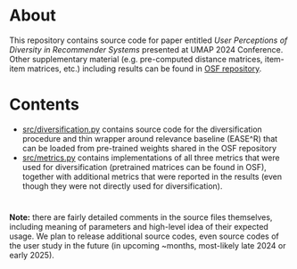 # About

This repository contains source code for paper entitled *User Perceptions of Diversity in Recommender Systems* presented at UMAP 2024 Conference.
Other supplementary material (e.g. pre-computed distance matrices, item-item matrices, etc.) including results can be found in [OSF repository](https://osf.io/9y8gx/).

# Contents

- [src/diversification.py](./src/diversification.py) contains source code for the diversification procedure and thin wrapper around relevance baseline (EASE^R) that can be loaded from pre-trained weights shared in the OSF repository
- [src/metrics.py](./src/metrics.py) contains implementations of all three metrics that were used for diversification (pretrained matrices can be found in OSF), together with additional metrics that were reported in the results (even though they were not directly used for diversification).

#

**Note:** there are fairly detailed comments in the source files themselves, including meaning of parameters and high-level idea of their expected usage.
We plan to release additional source codes, even source codes of the user study in the future (in upcoming ~months, most-likely late 2024 or early 2025).